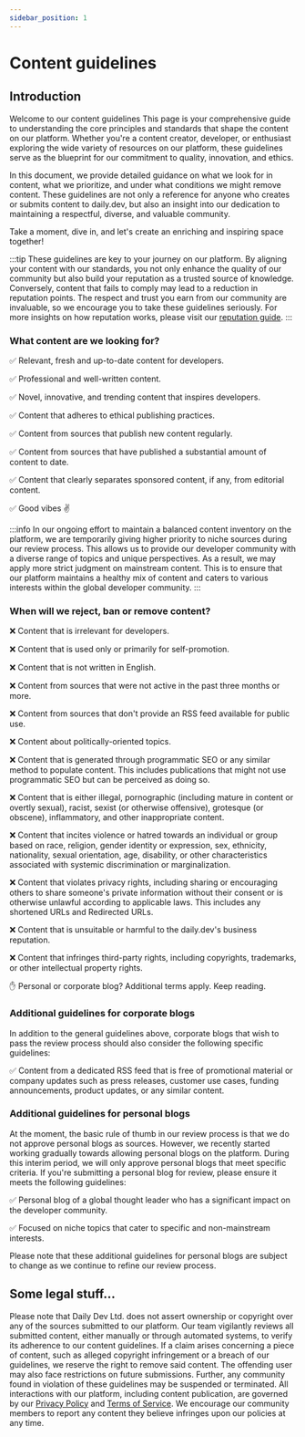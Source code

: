 ```yaml
---
sidebar_position: 1
---
```


# Content guidelines

## Introduction

Welcome to our content guidelines  This page is your comprehensive guide to understanding the core principles and standards that shape the content on our platform. Whether you're a content creator, developer, or enthusiast exploring the wide variety of resources on our platform, these guidelines serve as the blueprint for our commitment to quality, innovation, and ethics. 

In this document, we provide detailed guidance on what we look for in content, what we prioritize, and under what conditions we might remove content. These guidelines are not only a reference for anyone who creates or submits content to daily.dev, but also an insight into our dedication to maintaining a respectful, diverse, and valuable community.

Take a moment, dive in, and let's create an enriching and inspiring space together!

:::tip
These guidelines are key to your journey on our platform. By aligning your content with our standards, you not only enhance the quality of our community but also build your reputation as a trusted source of knowledge. Conversely, content that fails to comply may lead to a reduction in reputation points. The respect and trust you earn from our community are invaluable, so we encourage you to take these guidelines seriously. For more insights on how reputation works, please visit our [reputation guide](../how-does-daily-dev-work/reputation.md).
:::

### What content are we looking for?

✅ Relevant, fresh and up-to-date content for developers.

✅ Professional and well-written content.

✅ Novel, innovative, and trending content that inspires developers.

✅ Content that adheres to ethical publishing practices.

✅ Content from sources that publish new content regularly.

✅ Content from sources that have published a substantial amount of content to date.

✅ Content that clearly separates sponsored content, if any, from editorial content.

✅ Good vibes ✌️

:::info
In our ongoing effort to maintain a balanced content inventory on the platform, we are temporarily giving higher priority to niche sources during our review process. This allows us to provide our developer community with a diverse range of topics and unique perspectives. As a result, we may apply more strict judgment on mainstream content. This is to ensure that our platform maintains a healthy mix of content and caters to various interests within the global developer community.
:::

### When will we reject, ban or remove content?

❌ Content that is irrelevant for developers.

❌ Content that is used only or primarily for self-promotion.

❌ Content that is not written in English.

❌ Content from sources that were not active in the past three months or more.

❌ Content from sources that don't provide an RSS feed available for public use.

❌ Content about politically-oriented topics.

❌ Content that is generated through programmatic SEO or any similar method to populate content. This includes publications that might not use programmatic SEO but can be perceived as doing so.

❌ Content that is either illegal, pornographic (including mature in content or overtly sexual), racist, sexist (or otherwise offensive), grotesque (or obscene), inflammatory, and other inappropriate content.

❌ Content that incites violence or hatred towards an individual or group based on race, religion, gender identity or expression, sex, ethnicity, nationality, sexual orientation, age, disability, or other characteristics associated with systemic discrimination or marginalization.

❌ Content that violates privacy rights, including sharing or encouraging others to share someone's private information without their consent or is otherwise unlawful according to applicable laws. This includes any shortened URLs and Redirected URLs. 

❌ Content that is unsuitable or harmful to the daily.dev's business reputation.

❌ Content that infringes third-party rights, including copyrights, trademarks, or other intellectual property rights.

✋ Personal or corporate blog? Additional terms apply. Keep reading. 

### Additional guidelines for corporate blogs

In addition to the general guidelines above, corporate blogs that wish to pass the review process should also consider the following specific guidelines:

✅ Content from a dedicated RSS feed that is free of promotional material or company updates such as press releases, customer use cases, funding announcements, product updates, or any similar content.

### Additional guidelines for personal blogs

At the moment, the basic rule of thumb in our review process is that we do not approve personal blogs as sources. However, we recently started working gradually towards allowing personal blogs on the platform. During this interim period, we will only approve personal blogs that meet specific criteria. If you're submitting a personal blog for review, please ensure it meets the following guidelines:

✅ Personal blog of a global thought leader who has a significant impact on the developer community.

✅ Focused on niche topics that cater to specific and non-mainstream interests.

Please note that these additional guidelines for personal blogs are subject to change as we continue to refine our review process.

## Some legal stuff...

Please note that Daily Dev Ltd. does not assert ownership or copyright over any of the sources submitted to our platform. Our team vigilantly reviews all submitted content, either manually or through automated systems, to verify its adherence to our content guidelines. If a claim arises concerning a piece of content, such as alleged copyright infringement or a breach of our guidelines, we reserve the right to remove said content. The offending user may also face restrictions on future submissions. Further, any community found in violation of these guidelines may be suspended or terminated. All interactions with our platform, including content publication, are governed by our [Privacy Policy](https://daily.dev/privacy) and [Terms of Service](https://daily.dev/tos). We encourage our community members to report any content they believe infringes upon our policies at any time.